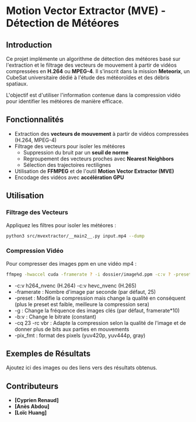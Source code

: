 # Motion Vector Extractor (MVE) - Détection de Météores

## Introduction
Ce projet implémente un algorithme de détection des météores basé sur l'extraction et le filtrage des vecteurs de mouvement à partir de vidéos compressées en **H.264** ou **MPEG-4**. Il s'inscrit dans la mission **Meteorix**, un CubeSat universitaire dédié à l'étude des météoroïdes et des débris spatiaux.

L'objectif est d'utiliser l'information contenue dans la compression vidéo pour identifier les météores de manière efficace.

## Fonctionnalités
- Extraction des **vecteurs de mouvement** à partir de vidéos compressées (H.264, MPEG-4)
- Filtrage des vecteurs pour isoler les météores
  - Suppression du bruit par un **seuil de norme**
  - Regroupement des vecteurs proches avec **Nearest Neighbors**
  - Sélection des trajectoires rectilignes
- Utilisation de **FFMPEG** et de l'outil **Motion Vector Extractor (MVE)**
- Encodage des vidéos avec **accélération GPU**

## Utilisation
### Filtrage des Vecteurs
Appliquez les filtres pour isoler les météores :
```bash
python3 src/mvextractor/__main2__.py input.mp4 --dump
```
### Compression Vidéo
Pour compresser des images ppm en une vidéo mp4 :
```bash
ffmpeg -hwaccel cuda -framerate ? -i dossier/image%d.ppm -c:v ? -preset ? -pix_fmt ? -b:v ? -g ? output.mp4 -loglevel verbose
```
- -c:v h264_nvenc (H.264) -c:v hevc_nvenc (H.265)
- -framerate : Nombre d'image par seconde (par défaut, 25)
- -preset : Modifie la compression mais change la qualité en conséquent (plus le preset est faible, meilleure la compression sera)
- -g : Change la fréquence des images clés (par défaut, framerate*10)
- -b:v : Change le bitrate (constant)
- -cq 23 -rc vbr : Adapte la compression selon la qualité de l'image et de donner plus de bits aux parties en mouvements
- -pix_fmt : format des pixels (yuv420p, yuv444p, gray)

## Exemples de Résultats
Ajoutez ici des images ou des liens vers des résultats obtenus.

## Contributeurs
- **[Cyprien Renaud]**
- **[Anès Abdou]**
- **[Loïc Huang]**


